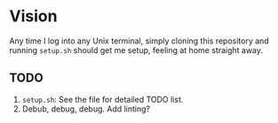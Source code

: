 # Vision

Any time I log into any Unix terminal, simply cloning this repository and
running `setup.sh` should get me setup, feeling at home straight away.


## TODO

1. `setup.sh`: See the file for detailed TODO list.
2. Debub, debug, debug. Add linting?
